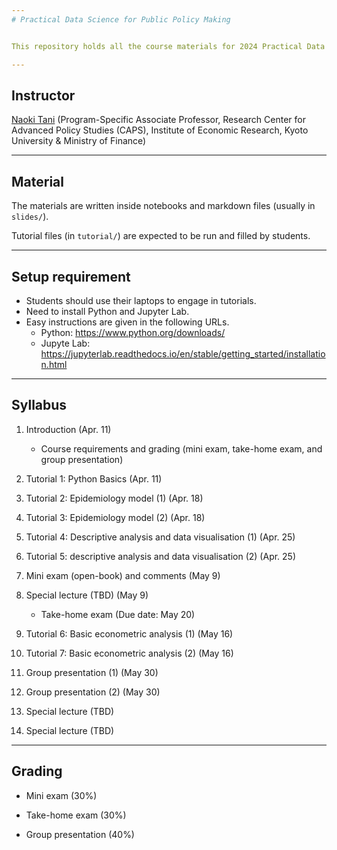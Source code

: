 ```yaml
---
# Practical Data Science for Public Policy Making


This repository holds all the course materials for 2024 Practical Data Science for Public Policy Making in Kyoto University.

---
```

## Instructor

[Naoki Tani](https://naoki-tani.github.io/) (Program-Specific Associate Professor, Research Center for Advanced Policy Studies (CAPS), Institute of Economic Research, Kyoto University & Ministry of Finance)

---
## Material

The materials are written inside notebooks and markdown files (usually in `slides/`).

Tutorial files (in `tutorial/`) are expected to be run and filled by students.

---
## Setup requirement

- Students should use their laptops to engage in tutorials.
- Need to install Python and Jupyter Lab.
- Easy instructions are given in the following URLs.
  - Python: https://www.python.org/downloads/
  - Jupyte Lab: https://jupyterlab.readthedocs.io/en/stable/getting_started/installation.html

---
## Syllabus

1. Introduction (Apr. 11)
    - Course requirements and grading (mini exam, take-home exam, and group presentation)
    
2. Tutorial 1: Python Basics (Apr. 11)

3. Tutorial 2: Epidemiology model (1) (Apr. 18)  

4. Tutorial 3: Epidemiology model (2) (Apr. 18) 

5. Tutorial 4: Descriptive analysis and data visualisation (1) (Apr. 25) 

6. Tutorial 5: descriptive analysis and data visualisation (2) (Apr. 25)

7. Mini exam (open-book) and comments (May 9) 
     
8. Special lecture (TBD) (May 9) 
   - Take-home exam (Due date: May 20)

9. Tutorial 6: Basic econometric analysis (1) (May 16)

10. Tutorial 7: Basic econometric analysis (2) (May 16)
    
11. Group presentation (1) (May 30)

12. Group presentation (2) (May 30)

13. Special lecture (TBD)

14. Special lecture (TBD)
 

---
## Grading

- Mini exam (30%)

- Take-home exam (30%)

- Group presentation (40%)
